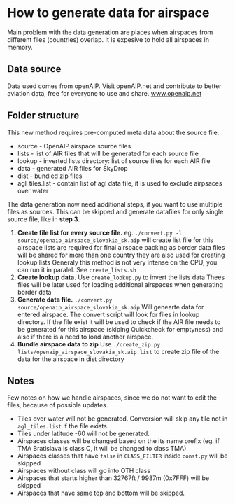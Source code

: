
# How to generate data for airspace

Main problem with the data generation are places when airspaces from different files (countries)
overlap. It is expesive to hold all airspaces in memory.

## Data source

Data used comes from openAIP. Visit openAIP.net and contribute to better aviation data, free for everyone to use and share.
www.openaip.net

## Folder structure

This new method requires pre-computed meta data about the source file. 
 * source - OpenAIP airspace source files
 * lists - list of AIR files that will be generated for each source file
 * lookup - inverted lists directory: list of source files for each AIR file
 * data - generated AIR files for SkyDrop
 * dist - bundled zip files
 * agl_tiles.list - contain list of agl data file, it is used to exclude airpsaces over water


The data generation now need additional steps, if you want to use multiple files as sources.
This can be skipped and generate datafiles for only single source file, like in **step 3**.
 1. **Create file list for every source file.**
    eg. `./convert.py -l source/openaip_airspace_slovakia_sk.aip` will create list file for this airspace
    lists are required for final airspace packing as border data files will be shared for more than one country
    they are also used for creating lookup lists
    Generaly this method is not very intense on the CPU, you can run it in paralel. See `create_lists.sh`
 2. **Create lookup data.**
    Use `create_lookup.py` to invert the lists data
    Thees files will be later used for loading additional airspaces when generating border data
 3. **Generate data file.**
    `./convert.py source/openaip_airspace_slovakia_sk.aip` Will genearte data for entered airspace.
    The convert script will look for files in lookup directory.
    If the file exist it will be used to check if the AIR file needs to be generated for this airspace 
    (skiping Quickcheck for emptyness) and also if there is a need to load another airspace.
 4. **Bundle airspace data to zip**
    Use `./create_zip.py lists/openaip_airspace_slovakia_sk.aip.list` to create zip file of the data for the airspace 
    in dist directory
 
## Notes

Few notes on how we handle airspaces, since we do not want to edit the files, because of possible updates.

 * Tiles over water will not be generated. Conversion will skip any tile not in `agl_tiles.list` if the file exists.
 * Tiles under latitude -60 will not be generated.
 * Airspaces classes will be changed based on the its name prefix (eg. if TMA Bratislava is class C,
   it will be changed to class TMA)
 * Airspaces classes that have `false` in `CLASS_FILTER` inside `const.py` will be skipped
 * Airspaces without class will go into OTH class
 * Airspaces that starts higher than 32767ft / 9987m (0x7FFF) will be skipped
 * Airspaces that have same top and bottom will be skipped.
 
 
 
 
 
 
 
 
